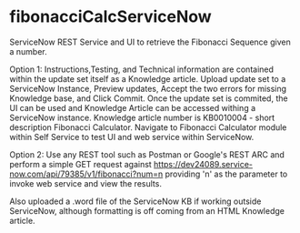 # fibonacciCalcServiceNow
ServiceNow REST Service and UI to retrieve the Fibonacci Sequence given a number.

Option 1:
Instructions,Testing, and Technical information are contained within the update set itself as a Knowledge article.
Upload update set to a ServiceNow Instance, Preview updates, Accept the two errors for missing Knowledge base, and Click Commit.
Once the update set is commited, the UI can be used and Knowledge Article can be accessed withing a ServiceNow instance. Knowledge article number is KB0010004 - short description Fibonacci Calculator. Navigate to Fibonacci Calculator module within Self Service to test UI and web service within ServiceNow.

Option 2:
Use any REST tool such as Postman or Google's  REST ARC and perform a simple GET request against https://dev24089.service-now.com/api/79385/v1/fibonacci?num=n providing 'n' as the parameter to invoke web service and view the results.

Also uploaded a .word file of the ServiceNow KB if working outside ServiceNow, although formatting is off coming from an HTML Knowledge article.



